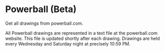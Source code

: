 # Powerball (Beta)

Get all drawings from powerball.com.

All Powerball drawings are represented in a text file at the powerball.com website.
This file is updated shortly after each drawing.
Drawings are held every Wednesday and Saturday night at precisely 10:59 PM.

